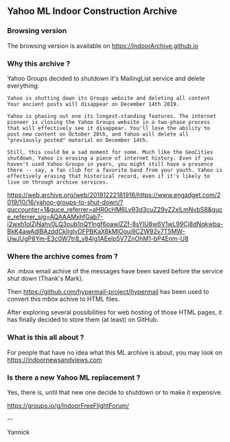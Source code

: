 ## Yahoo ML Indoor Construction Archive

### Browsing version

The browsing version is available on https://IndoorArchive.github.io

### Why this archive ?

Yahoo Groups decided to shutdown it's MailingList service and delete everything:

```
Yahoo is shutting down its Groups website and deleting all content
Your ancient posts will disappear on December 14th 2019.

Yahoo is phasing out one its longest-standing features. The internet pioneer is closing the Yahoo Groups website in a two-phase process that will effectively see it disappear. You'll lose the ability to post new content on October 28th, and Yahoo will delete all "previously posted" material on December 14th. 

Still, this could be a sad moment for some. Much like the GeoCities shutdown, Yahoo is erasing a piece of internet history. Even if you haven't used Yahoo Groups in years, you might still have a presence there -- say, a fan club for a favorite band from your youth. Yahoo is effectively erasing that historical record, even if it's likely to live on through archive services.

```

https://web.archive.org/web/20191222181916/https://www.engadget.com/2019/10/16/yahoo-groups-to-shut-down/?guccounter=1&guce_referrer=aHR0cHM6Ly93d3cuZ29vZ2xlLmNvbS8&guce_referrer_sig=AQAAAMxhfGab7-i2wxh1olZjNahv0LQ3oub1nQYlngf6oawlZZf-8sYIU8w6V1wL99Cj8dNqkwba-BkK4awAdIBAzddCkIigIvDFPBKaX6kMlOouj9CZW92v7T5MW-UwJUgP8Ym-E3c0W7tr8_v84lg1AEeIp5V7ZnOhM1-bP4Enm-U8

### Where the archive comes from ?

An .mbox email achive of the messages have been saved before the service shut down (Thank's Mark).

Then https://github.com/hypermail-project/hypermail has been used to convert this mbox achive to HTML files.

After exploring several possibilities for web hosting of those HTML pages, it has finally decided to store them (at least) on GitHub.


### What is this all about ?

For people that have no idea what this ML archive is about, you may look on https://indoornewsandviews.com

### Is there a new Yahoo ML replacement ?

Yes, there is, until that new one decide to shutdown or to make it expensive.

https://groups.io/g/IndoorFreeFlightForum/



-- 

Yannick
